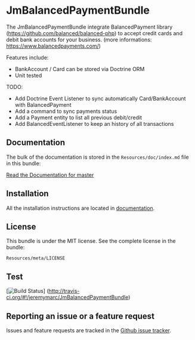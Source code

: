 JmBalancedPaymentBundle
=======================

The JmBalancedPaymentBundle integrate BalancedPayment library (https://github.com/balanced/balanced-php) 
to accept credit cards and debit bank accounts for your business. (more informations: https://www.balancedpayments.com/)

Features include:
- BankAccount / Card can be stored via Doctrine ORM
- Unit tested

TODO: 
- Add Doctrine Event Listener to sync automatically Card/BankAccount with
  BalancedPayment
- Add a command to sync payments status
- Add a Payment entity to list all previous debit/credit
- Add BalancedEventListener to keep an history of all transactions


Documentation
-------------

The bulk of the documentation is stored in the `Resources/doc/index.md`
file in this bundle:

[Read the Documentation for master](https://github.com/jeremymarc/JmBalancedPaymentBundle/blob/master/Resources/doc/index.md)


Installation
------------

All the installation instructions are located in
[documentation](https://github.com/jeremymarc/JmBalancedPaymentBundle/blob/master/Resources/doc/index.md).


License
-------

This bundle is under the MIT license. See the complete license in the bundle:

    Resources/meta/LICENSE


Test
----
[![Build Status](http://travis-ci.org/jeremymarc/JmBalancedPaymentBundle.png)]
(http://travis-ci.org/#!/jeremymarc/JmBalancedPaymentBundle)

Reporting an issue or a feature request
---------------------------------------

Issues and feature requests are tracked in the [Github issue
tracker](https://github.com/FriendsOfSymfony/JmBalancedPaymentBundle/issues).
